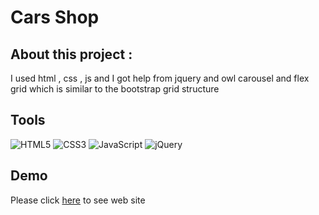 # Cars Shop

## About this project :
<p>I used html , css , js and I got help from jquery and owl carousel and flex grid which is similar to the bootstrap grid structure </p>

## Tools
![HTML5](https://img.shields.io/badge/html5-%23E34F26.svg?style=for-the-badge&logo=html5&logoColor=white) 	![CSS3](https://img.shields.io/badge/css3-%231572B6.svg?style=for-the-badge&logo=css3&logoColor=white) ![JavaScript](https://img.shields.io/badge/javascript-%23323330.svg?style=for-the-badge&logo=javascript&logoColor=%23F7DF1E) ![jQuery](https://img.shields.io/badge/jquery-%230769AD.svg?style=for-the-badge&logo=jquery&logoColor=white)

## Demo
Please click [here](https://pouria-mobaraki.github.io/Cars-shop/) to see web site